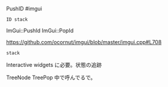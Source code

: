 PushID
#imgui

`ID stack`

ImGui::PushId
ImGui::PopId

https://github.com/ocornut/imgui/blob/master/imgui.cpp#L708

	stack
 Interactive widgets に必要。状態の追跡

TreeNode
TreePop
中で呼んでるで。
